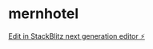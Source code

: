 # mernhotel

[Edit in StackBlitz next generation editor ⚡️](https://stackblitz.com/~/github.com/Balaji-Reddy0909/mernhotel)